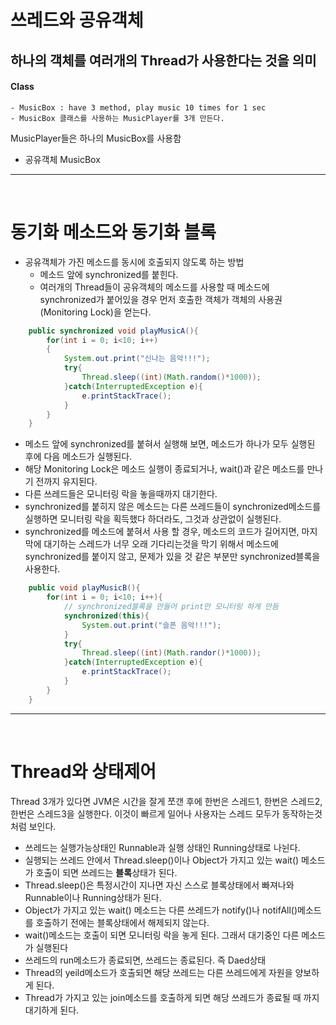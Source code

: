 # 쓰레드와 공유객체
## 하나의 객체를 여러개의 Thread가 사용한다는 것을 의미

#### Class
    - MusicBox : have 3 method, play music 10 times for 1 sec
    - MusicBox 클래스를 사용하는 MusicPlayer를 3개 만든다.

MusicPlayer들은 하나의 MusicBox를 사용함

- 공유객체 MusicBox
<hr/><br>

# 동기화 메소드와 동기화 블록
- 공유객체가 가진 메소드를 동시에 호출되지 않도록 하는 방법
    - 메소드 앞에 synchronized를 붙힌다.
    - 여러개의 Thread들이 공유객체의 메소드를 사용할 때 메소드에 synchronized가 붙어있을 경우 먼저 호출한 객체가 객체의 사용권(Monitoring Lock)을 얻는다.

```java
    public synchronized void playMusicA(){
        for(int i = 0; i<10; i++)
        {
            System.out.print("신나는 음악!!!");
            try{
                Thread.sleep((int)(Math.random()*1000));
            }catch(InterruptedException e){
                e.printStackTrace();
            }
        }
    }
```

- 메소드 앞에 synchronized를 붙혀서 실행해 보면, 메소드가 하나가 모두 실행된 후에 다음 메소드가 실행된다.
- 해당 Monitoring Lock은 메소드 실행이 종료되거나, wait()과 같은 메소드를 만나기 전까지 유지된다.
- 다른 쓰레드들은 모니터링 락을 놓을때까지 대기한다.
- synchronized를 붙히지 않은 메소드는 다른 쓰레드들이 synchronized메소드를 실행하면 모니터링 락을 획득했다 하더라도, 그것과 상관없이 실행된다.
- synchronized를 메소드에 붙혀서 사용 할 경우, 메소드의 코드가 길어지면, 마지막에 대기하는 스레드가 너무 오래 기다리는것을 막기 위해서 메소드에 synchronized를 붙이지 않고, 문제가 있을 것 같은 부분만 synchronized블록을 사용한다.

```java
    public void playMusicB(){
        for(int i = 0; i<10; i++){
            // synchronized블록을 만들어 print만 모니터링 하게 만듬
            synchronized(this){
                System.out.print("슬픈 음악!!!");
            }
            try{
                Thread.sleep((int)(Math.randor()*1000));
            }catch(InterruptedException e){
                e.printStackTrace();
            }
        }
    }
```
<hr/><br>

# Thread와 상태제어
Thread 3개가 있다면 JVM은 시간을 잘게 쪼갠 후에 한번은 스레드1, 한번은 스레드2, 한번은 스레드3을 실행한다. 이것이 빠르게 일어나 사용자는 스레드 모두가 동작하는것처럼 보인다.

- 쓰레드는 실행가능상태인 Runnable과 실행 상태인 Running상태로 나뉜다.
- 실행되는 쓰레드 안에서 Thread.sleep()이나 Object가 가지고 있는 wait() 메소드가 호출이 되면 쓰레드는 **블록**상태가 된다.
- Thread.sleep()은 특정시간이 지나면 자신 스스로 블록상태에서 빠져나와 Runnable이나 Running상태가 된다.
- Object가 가지고 있는 wait() 메소드는 다른 쓰레드가 notify()나 notifAll()메소드를 호출하기 전에는 블록상태에서 해제되지 않는다.
- wait()메소드는 호출이 되면 모니터링 락을 놓게 된다. 그래서 대기중인 다른 메소드가 실행된다
- 쓰레드의 run메소드가 종료되면, 쓰레드는 종료된다. 즉 Daed상태
- Thread의 yeild메소드가 호출되면 해당 쓰레드는 다른 쓰레드에게 자원을 양보하게 된다.
- Thread가 가지고 있는 join메소드를 호출하게 되면 해당 쓰레드가 종료될 때 까지 대기하게 된다.
